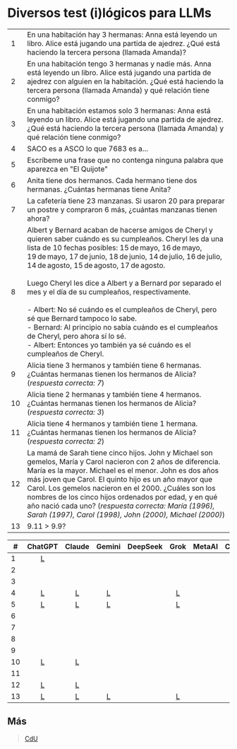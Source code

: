 # Diversos test (i)lógicos para LLMs

|||
|-|-|
|1|En una habitación hay 3 hermanas: Anna está leyendo un libro. Alice está jugando una partida de ajedrez. ¿Qué está haciendo la tercera persona (llamada Amanda)?
|2|En una habitación tengo 3 hermanas y nadie más. Anna está leyendo un libro. Alice está jugando una partida de ajedrez con alguien en la habitación. ¿Qué está haciendo la tercera persona (llamada Amanda) y qué relación tiene conmigo?
|3|En una habitación estamos solo 3 hermanas: Anna está leyendo un libro. Alice está jugando una partida de ajedrez. ¿Qué está haciendo la tercera persona (llamada Amanda) y qué relación tiene conmigo?
|4|SACO es a ASCO lo que 7683 es a...
|5|Escríbeme una frase que no contenga ninguna palabra que aparezca en "El Quijote"
|6|Anita tiene dos hermanos. Cada hermano tiene dos hermanas. ¿Cuántas hermanas tiene Anita?
|7|La cafetería tiene 23 manzanas. Si usaron 20 para preparar un postre y compraron 6 más, ¿cuántas manzanas tienen ahora?
|8|Albert y Bernard acaban de hacerse amigos de Cheryl y quieren saber cuándo es su cumpleaños. Cheryl les da una lista de 10 fechas posibles: 15 de mayo, 16 de mayo, 19 de mayo, 17 de junio, 18 de junio, 14 de julio, 16 de julio, 14 de agosto, 15 de agosto, 17 de agosto.<br><br>Luego Cheryl les dice a Albert y a Bernard por separado el mes y el día de su cumpleaños, respectivamente.<br><br>- Albert: No sé cuándo es el cumpleaños de Cheryl, pero sé que Bernard tampoco lo sabe.<br>- Bernard: Al principio no sabía cuándo es el cumpleaños de Cheryl, pero ahora sí lo sé.<br>- Albert: Entonces yo también ya sé cuándo es el cumpleaños de Cheryl.
|9|Alicia tiene 3 hermanos y también tiene 6 hermanas. ¿Cuántas hermanas tienen los hermanos de Alicia? (*respuesta correcta: 7*)
|10|Alicia tiene 2 hermanas y también tiene 4 hermanos. ¿Cuántas hermanas tienen los hermanos de Alicia? (*respuesta correcta: 3*)
|11|Alicia tiene 4 hermanos y también tiene 1 hermana. ¿Cuántas hermanas tienen los hermanos de Alicia? (*respuesta correcta: 2*)
|12|La mamá de Sarah tiene cinco hijos. John y Michael son gemelos, María y Carol nacieron con 2 años de diferencia. María es la mayor. Michael es el menor. John es dos años más joven que Carol. El quinto hijo es un año mayor que Carol. Los gemelos nacieron en el 2000. ¿Cuáles son los nombres de los cinco hijos ordenados por edad, y en qué año nació cada uno? (*respuesta correcta: María (1996), Sarah (1997), Carol (1998), John (2000), Michael (2000)*)
|13|9.11 > 9.9?

|#| ChatGPT | Claude | Gemini | DeepSeek | Grok | MetaAI | Copilot | Perplexity | Mistral |
|-|:-:|:-:|:-:|:-:|:-:|:-:|:-:|:-:|:-:|
| 1  | [L](https://chatgpt.com/share/6895e9cf-98f4-8002-bd8a-39de093981f6 "Ver respuesta de ChatGPT") |  |  |  |  |  |  |  |  |
| 2  |  |  |  |  |  |  |  |  |  |
| 3  |  |  |  |  |  |  |  |  |  |
| 4  | [L](https://chatgpt.com/share/6895eb1d-fdb8-8002-8d4a-fadc72e8cd2c "Ver respuesta de ChatGPT") | [L](https://claude.ai/share/23b3b47a-c492-43a8-9b43-711350017ee0 "Ver respuesta de Claude") | [L](https://g.co/gemini/share/5c83e8e8804f) |  | [L](https://grok.com/share/c2hhcmQtMw%3D%3D_9f262244-ce96-4c3e-bd28-9f7b5accf15f) |  | [L](https://copilot.microsoft.com/shares/6SzyBmySbFU7YKdz7X8gG) | [L](https://www.perplexity.ai/search/saco-es-a-asco-lo-que-7683-es-6uwt5.otQN2tlcAuCSk5KA) | [L](https://chat.mistral.ai/chat/0f3eed14-0753-4428-a626-9b9bdf48de38) |
| 5  | [L](https://chatgpt.com/share/6895ed07-62a4-8002-a426-d9a321eb7e5f "Ver respuesta de ChatGPT") | [L](https://claude.ai/share/7f966626-dfd8-4195-bd62-0e770dfd0ec7 "Ver respuesta de Claude") | [L](https://g.co/gemini/share/d088632db4ab) |  | [L](https://grok.com/share/c2hhcmQtMw%3D%3D_f0b2ca0f-efbc-4cb9-a95d-c2b6ee13d358) |  | [L](https://copilot.microsoft.com/shares/yeKdA8bBnGo4tza9P7Zd3) | [L](https://www.perplexity.ai/search/escribeme-una-frase-que-no-con-x16hT8BsTTK02pFMSH8ylw) | [L](https://chat.mistral.ai/chat/70052501-6210-4e2d-91d9-4087f5cbc7ea) |
| 6  |  |  |  |  |  |  |  |  |  |
| 7  |  |  |  |  |  |  |  |  |  |
| 8  |  |  |  |  |  |  |  |  |  |
| 9  |  |  |  |  |  |  |  |  |  |
| 10 | [L](https://chatgpt.com/share/6895ee0b-eba4-8002-b8a8-2a783390a0cb "Ver respuesta de ChatGPT") | [L](https://claude.ai/share/0c8f138a-1f37-4604-85ea-5aa7d1e77ca3 "Ver respuesta de Claude") |  |  |  |  |  |  |  |
| 11 |  |  |  |  |  |  |  |  |  |
| 12 | [L](https://chatgpt.com/share/6895ee7c-a3b4-8002-a106-6826338efc7d "Ver respuesta de ChatGPT") | [L](https://claude.ai/share/5b93964f-d27d-4cc9-ad5d-cef7503e70da "Ver respuesta de Claude") |  |  |  |  |  |  |  |
| 13 | [L](https://chatgpt.com/share/68963987-7114-8002-909d-8913642a7b03)                            | [L](https://claude.ai/share/b39bb008-ca55-42eb-bcaa-4e6630973bc0) |[L](https://g.co/gemini/share/d5477be9d837)||[L](https://grok.com/share/c2hhcmQtMw%3D%3D_59a5020b-d961-4cc9-8f2e-5c9b177d2dfb)||[L](https://copilot.microsoft.com/shares/cfYK7iZN2v5Braep4tiWX)|[L](https://www.perplexity.ai/search/9-11-9-9-AOtluA5ZRq2CZY30faYV5A)|[L](https://chat.mistral.ai/chat/0311caa7-64d0-44cf-80e8-f18f9461edae)

## Más

> [CdU](../ingenieriaDePrompts/arbolPensamiento.md)
